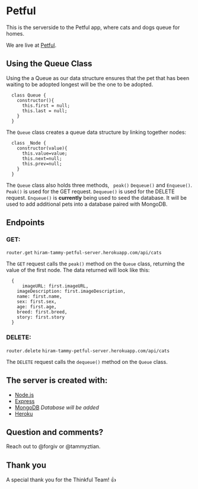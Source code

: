 # Petful
This is the serverside to the Petful app, where cats and dogs queue for homes.

We are live at [Petful](https://hiram-tammy-petful-client.github.io).


## Using the Queue Class
Using the a Queue as our data structure ensures that the pet that has been waiting to be adopted longest will be the one to be adopted.

```
  class Queue {
    constructor(){
      this.first = null;
      this.last = null;
    }
  }
```

The ```Queue``` class creates a queue data structure by linking together nodes:

```
  class _Node {
    constructor(value){
      this.value=value;
      this.next=null;
      this.prev=null;
    }
  }
```

The ```Queue``` class also holds three methods, ``` peak()``` ```Dequeue()``` and ```Enqueue()```. ```Peak()``` is used for the GET request. ```Dequeue()``` is used for the DELETE request. ```Enqueue()``` is **currently** being used to seed the database. It will be used to add additional pets into a database paired with MongoDB.


## Endpoints


### GET:
```router.get```
```hiram-tammy-petful-server.herokuapp.com/api/cats```

The ```GET``` request calls the ```peak()``` method on the ```Queue``` class, returning the value of the first node. The data returned will look like this:

```
  {
      imageURL: first.imageURL,
    imageDescription: first.imageDescription,
    name: first.name,
    sex: first.sex,
    age: first.age,
    breed: first.breed,
    story: first.story
  } 

```

### DELETE:
```router.delete``` 
```hiram-tammy-petful-server.herokuapp.com/api/cats```

The ```DELETE``` request calls the ```dequeue()``` method on the ```Queue``` class. 


## The server is created with:
- [Node.js](https://nodejs.org/en/)
- [Express](http://expressjs.com/)
- [MongoDB](https://docs.mongodb.com/) 
*Database will be added*
- [Heroku](https://heroku.com)

## Question and comments?

Reach out to @forgiv or @tammyztian.

## Thank you

A special thank you for the Thinkful Team! :+1: